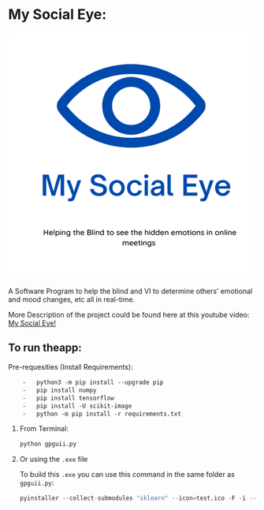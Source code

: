 # My Social Eye:

![Main Page](logogp.png)

A Software Program to help the blind and VI to determine others’ emotional and mood changes, etc all in real-time.

More Description of the project could be found here at this youtube video:
[My Social Eye!](https://youtu.be/uam2H85lXko)

## To run theapp:
Pre-requesities (Install Requirements):
```
    -   python3 -m pip install --upgrade pip
    -   pip install numpy
    -   pip install tensorflow
    -   pip install -U scikit-image
    -   python -m pip install -r requirements.txt
```
1. From Terminal:

    ```python
    python gpguii.py
    ```
2. Or using the `.exe` file

    To build this `.exe` you can use this command in the same folder as `gpguii.py`:

    ```python
    pyinstaller --collect-submodules "sklearn" --icon=test.ico -F -i --clean gpguii.spec --onefile -w gpguii.py
    ```
